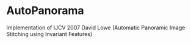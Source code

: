 # AutoPanorama
Implementation of IJCV 2007 David Lowe (Automatic Panoramic Image Stitching using Invariant Features)
